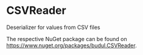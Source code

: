 # CSVReader

Deserializer for values from CSV files

The respective NuGet package can be found on https://www.nuget.org/packages/budul.CSVReader.
